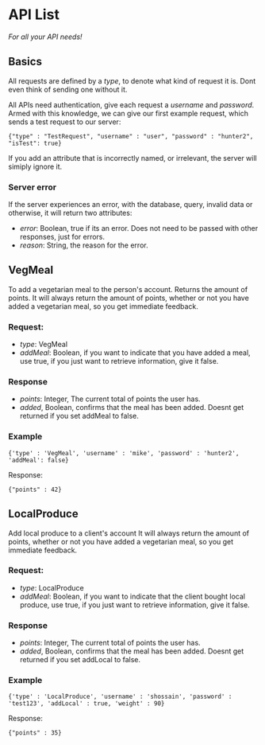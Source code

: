 # API List

*For all your API needs!*

## Basics
All requests are defined by a *type*, to denote what kind of request it is. Dont even think of sending one without it.

All APIs need authentication, give each request a *username* and *password*.
Armed with this knowledge, we can give our first example request, which sends a test request to our server:

```
{"type" : "TestRequest", "username" : "user", "password" : "hunter2", "isTest": true}
```

If you add an attribute that is incorrectly named, or irrelevant, the server will simiply ignore it.

### Server error
If the server experiences an error, with the database, query, invalid data or otherwise, it will return two attributes:
* *error*: Boolean, true if its an error. Does not need to be passed with other responses, just for errors.
* *reason*: String, the reason for the error. 

## VegMeal

To add a vegetarian meal to the person's account. Returns the amount of points.
It will always return the amount of points, whether or not you have added a vegetarian meal, so you get immediate feedback.

### Request:
* *type*: VegMeal
* *addMeal*: Boolean, if you want to indicate that you have added a meal, use true, if you just want to retrieve information, give it false.

### Response
* *points*: Integer, The current total of points the user has.
* *added*, Boolean, confirms that the meal has been added. Doesnt get returned if you set addMeal to false.

### Example
```
{'type' : 'VegMeal', 'username' : 'mike', 'password' : 'hunter2', 'addMeal': false}
```

Response:

```
{"points" : 42}
```

## LocalProduce

Add local produce to a client's account
It will always return the amount of points, whether or not you have added a vegetarian meal, so you get immediate feedback.

### Request:
* *type*: LocalProduce
* *addMeal*: Boolean, if you want to indicate that the client bought local produce, use true, if you just want to retrieve information, give it false.

### Response
* *points*: Integer, The current total of points the user has.
* *added*, Boolean, confirms that the meal has been added. Doesnt get returned if you set addLocal to false.

### Example
```
{'type' : 'LocalProduce', 'username' : 'shossain', 'password' : 'test123', 'addLocal' : true, 'weight' : 90}
```

Response:
```
{"points" : 35}
```